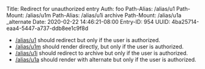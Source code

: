 Title: Redirect for unauthorized entry
Auth: foo
Path-Alias: /alias/u1
Path-Mount: /alias/u1m
Path-Alias: /alias/u1i archive
Path-Mount: /alias/u1a _alternate
Date: 2020-02-22 14:46:21-08:00
Entry-ID: 954
UUID: 4ba25714-eaa4-5447-a737-ddb8ee1c9f8d

* [/alias/u1](/alias/u1) should redirect but only if the user is authorized.
* [/alias/u1m](/alias/u1m) should render directly, but only if the user is authorized.
* [/alias/u1i](/alias/u1i) should redirect to archive but only if the user is authorized.
* [/alias/u1a](/alias/u1a) should render with alternate but only if the user is authorized.
